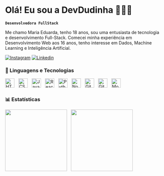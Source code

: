 
# Olá! Eu sou a DevDudinha 👩🏻‍💻

**`Desenvolvedora FullStack`**

Me chamo Maria Eduarda, tenho 18 anos, sou uma entusiasta de tecnologia e desenvolvimento Full-Stack. Comecei minha experiência em Desenvolvimento Web aos 16 anos, tenho interesse em Dados, Machine Learning e Inteligência Artificial.

[![Instagram](https://img.shields.io/badge/Instagram-5A189A?style=for-the-badge&logo=instagram&logoColor=white)](https://instagram.com/devdudinha)
[![Linkedin](https://img.shields.io/badge/LinkedIn-7B2CBF?style=for-the-badge&logo=linkedin&logoColor=white)](https://www.linkedin.com/in/maria-eduarda-de-almeida-404991282?utm_source=share&utm_campaign=share_via&utm_content=profile&utm_medium=ios_app)

### 🤖 Linguagens e Tecnologias 

<img 
  align="left"
  alt="HTML"
  title="HTML"
  width="30px"
  style="padding-right: 10px;"
  src="https://cdn.jsdelivr.net/gh/devicons/devicon@latest/icons/html5/html5-original.svg"
  />

  <img 
  align="left"
  alt="CSS"
  title="CSS"
  width="30px"
  style="padding-right: 10px;"
  src="https://cdn.jsdelivr.net/gh/devicons/devicon@latest/icons/css3/css3-original.svg"
  />

 <img 
  align="left"
  alt="JavaScript"
  title="JavaScript"
  width="30px"
  style="padding-right: 10px;"
  src="https://cdn.jsdelivr.net/gh/devicons/devicon@latest/icons/javascript/javascript-original.svg"
  />

  <img 
  align="left"
  alt="React"
  title="React"
  width="30px"
  style="padding-right: 10px;"
  src="https://cdn.jsdelivr.net/gh/devicons/devicon@latest/icons/react/react-original.svg"
  />

  <img 
  align="left"
  alt="Python"
  title="Python"
  width="30px"
  style="padding-right: 10px;"
  src="https://cdn.jsdelivr.net/gh/devicons/devicon@latest/icons/python/python-original.svg"
  />

 <img 
  align="left"
  alt="Node.js"
  title="Node.js"
  width="30px"
  style="padding-right: 10px;"
  src="https://cdn.jsdelivr.net/gh/devicons/devicon@latest/icons/nodejs/nodejs-original.svg" 
  />

<img 
  align="left"
  alt="Git"
  title="Git"
  width="30px"
  style="padding-right: 10px;"
  src="https://cdn.jsdelivr.net/gh/devicons/devicon@latest/icons/git/git-original.svg" 
  />

  <img 
  align="left"
  alt="GitHub"
  title="GitHub"
  width="30px"
  style="padding-right: 10px;"
 src="https://cdn.jsdelivr.net/gh/devicons/devicon@latest/icons/github/github-original.svg"
  />

<img 
  align="left"
  alt="MongoDB"
  title="MongoDB"
  width="30px"
  style="padding-right: 10px;"
 src="https://cdn.jsdelivr.net/gh/devicons/devicon@latest/icons/mongodb/mongodb-original.svg"
  />
  
<br/>
<br/>

### 📊 Estatísticas 
<p>
  <img
    align="left"
    height="200"
    style="padding-right: 10px;"
    src="https://github-readme-stats.vercel.app/api?username=devdudinha&show_icons=true&theme=tokyonight"
    />

  <img
    align="left"
    height="200"
    style="padding-right: 10px;"
    src="https://github-readme-stats.vercel.app/api/top-langs/?username=devdudinha&theme=tokyonight"
    />
</p>
  
          
